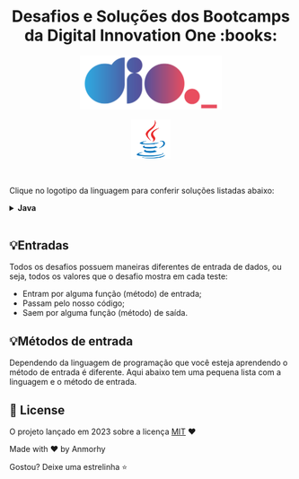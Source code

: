 <h1 align="center">Desafios e Soluções dos Bootcamps da Digital Innovation One :books:</h1>
 
<!--Banner session-->
<p align="center">
  <img src="./assets/logo_dio.png" alt="DIO" tittle="Digital Innovation One" width="50%">
</p>

<p align="center">
  <!-- Java -->
  <a href="https://github.com/anmorhy/DESAFIOS-DIO/tree/master/Desafios/Java">
    <img src="./assets/java.svg" alt="java" tittle="Java" width="70">
  </a>
  
</p><br>

Clique no logotipo da linguagem para conferir soluções listadas abaixo:

<!-- Java -->
<details>
    <summary><strong>Java</strong></summary>
    <br />
    <div align="left">
        <!-- Desafio Aritmético em Java -->
        <table border=1>
            <tr>
                <th colspan="3"><a href="https://github.com/anmorhy/DESAFIOS-DIO/tree/master/Desafios/Java/Desafio%20Java%20-%20Orange%20Tech%20BackEnd">Desafio Java - Orange Tech BackEnd</a></th>
            </tr>
            <tr>
                <th colspan="3">Orange Tech + | BackEnd</th>
            </tr>
            <tr>
                <th>Desafio</th>
                <th>Solução</th>
                <th>Status</th>
            </tr>
            <tr>
                <td>Mesada do Sobrinho</td>
                <td><a href="https://github.com/anmorhy/DESAFIOS-DIO/tree/master/Desafios/Java/Desafio%20Java%20-%20Orange%20Tech%20BackEnd/Mesada%20do%20Sobrinho">Código</a></td>
                <td align="center">✔️</td>
            </tr>    
            <tr>
                <td>Download de Pacotes</td>
                <td><a href="https://github.com/anmorhy/DESAFIOS-DIO/tree/master/Desafios/Java/Desafio%20Java%20-%20Orange%20Tech%20BackEnd/Download%20de%20Pacotes" >Código</a></td>
                <td align="center">✔️</td>
            </tr> 
            <tr>
                <td>Leitura da Gertrudes</td>
                <td><a href="https://github.com/anmorhy/DESAFIOS-DIO/tree/master/Desafios/Java/Desafio%20Java%20-%20Orange%20Tech%20BackEnd/Leitura%20de%20Gertrudes">Código</a></td>
                <td align="center">✔️</td>
            </tr>       
            <tr>
                <td>Lojinha de Doces</td>
                <td><a href="https://github.com/anmorhy/DESAFIOS-DIO/tree/master/Desafios/Java/Desafio%20Java%20-%20Orange%20Tech%20BackEnd/Lojinha%20de%20Doces">Código</a></td>
                <td align="center">✔️</td>
            </tr>  
            <tr>
                <td>Industria da Multa</td>
                <td><a href="https://github.com/anmorhy/DESAFIOS-DIO/tree/master/Desafios/Java/Desafio%20Java%20-%20Orange%20Tech%20BackEnd/Industria%20da%20Multa">Código</a></td>
                <td align="center">✔️</td>
            </tr>                  
        </table>  
    </div>
</details>
<br>

## 💡Entradas

Todos os desafios possuem maneiras diferentes de entrada de dados, ou seja, todos os valores que o desafio mostra em cada teste:
- Entram por alguma função (método) de entrada;
- Passam pelo nosso código;
- Saem por alguma função (método) de saída.

## 💡Métodos de entrada

Dependendo da linguagem de programação que você esteja aprendendo o método de entrada é diferente. Aqui abaixo tem uma pequena lista com a linguagem e o método de entrada.

## 📜 License

O projeto lançado em 2023 sobre a licença [MIT](./LICENSE) ❤️ 

Made with ♥ by Anmorhy

Gostou? Deixe uma estrelinha ⭐